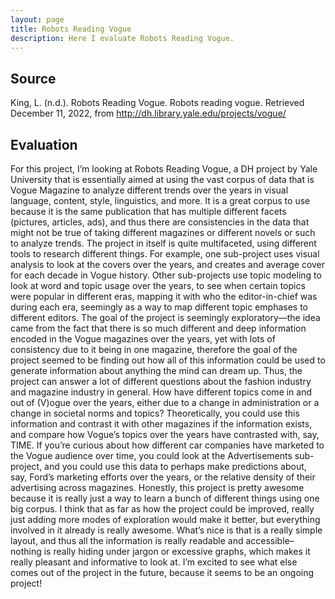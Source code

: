 ```yaml
---
layout: page
title: Robots Reading Vogue
description: Here I evaluate Robots Reading Vogue. 
---
```

## Source

King, L. (n.d.). Robots Reading Vogue. Robots reading vogue. Retrieved December 11, 2022, from http://dh.library.yale.edu/projects/vogue/ 

## Evaluation


For this project, I’m looking at Robots Reading Vogue, a DH project by Yale University that is essentially aimed at using the vast corpus of data that is Vogue Magazine to analyze different trends over the years in visual language, content, style, linguistics, and more. It is a great corpus to use because it is the same publication that has multiple different facets (pictures, articles, ads), and thus there are consistencies in the data that might not be true of taking different magazines or different novels or such to analyze trends. The project in itself is quite multifaceted, using different tools to research different things. For example, one sub-project uses visual analysis to look at the covers over the years, and creates and average cover for each decade in Vogue history. Other sub-projects use topic modeling to look at word and topic usage over the years, to see when certain topics were popular in different eras, mapping it with who the editor-in-chief was during each era, seemingly as a way to map different topic emphases to different editors. The goal of the project is seemingly exploratory—the idea came from the fact that there is so much different and deep information encoded in the Vogue magazines over the years, yet with lots of consistency due to it being in one magazine, therefore the goal of the project seemed to be finding out how all of this information could be used to generate information about anything the mind can dream up. Thus, the project can answer a lot of different questions about the fashion industry and magazine industry in general. How have different topics come in and out of (V)ogue over the years, either due to a change in administration or a change in societal norms and topics? Theoretically, you could use this information and contrast it with other magazines if the information exists, and compare how Vogue’s topics over the years have contrasted with, say, TIME. If you’re curious about how different car companies have marketed to the Vogue audience over time, you could look at the Advertisements sub-project, and you could use this data to perhaps make predictions about, say, Ford’s marketing efforts over the years, or the relative density of their advertising across magazines. Honestly, this project is pretty awesome because it is really just a way to learn a bunch of different things using one big corpus. I think that as far as how the project could be improved, really just adding more modes of exploration would make it better, but everything involved in it already is really awesome. What’s nice is that is a really simple layout, and thus all the information is really readable and accessible– nothing is really hiding under jargon or excessive graphs, which makes it really pleasant and informative to look at. I’m excited to see what else comes out of the project in the future, because it seems to be an ongoing project!
